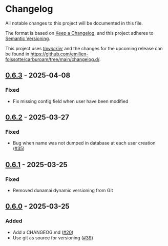 # Changelog

All notable changes to this project will be documented in this file.

The format is based on [Keep a Changelog](https://keepachangelog.com/en/1.0.0/), and this project adheres to [Semantic Versioning](https://semver.org/spec/v2.0.0.html).

This project uses [_towncrier_](https://towncrier.readthedocs.io/) and the changes for the upcoming release can be found in <https://github.com/emilien-foissotte/carburoam/tree/main/changelog.d/>.

<!-- towncrier release notes start -->

## [0.6.3](https://github.com/emilien-foissotte/carburoam/tree/0.6.3) - 2025-04-08

### Fixed

- Fix missing config field when user have been modified


## [0.6.2](https://github.com/emilien-foissotte/carburoam/tree/0.6.2) - 2025-03-27

### Fixed

- Bug when name was not dumped in database at each user creation ([#35](https://github.com/emilien-foisotte/carburoam/issues/35))

## [0.6.1](https://github.com/emilien-foissotte/carburoam/tree/0.6.1) - 2025-03-25

### Fixed

- Removed dunamai dynamic versioning from Git

## [0.6.0](https://github.com/emilien-foissotte/carburoam/tree/0.6.0) - 2025-03-25

### Added

- Add a CHANGEOG.md ([#20](https://github.com/emilien-foisotte/carburoam/issues/20))
- Use git as source for versioning ([#39](https://github.com/emilien-foisotte/carburoam/issues/39))
